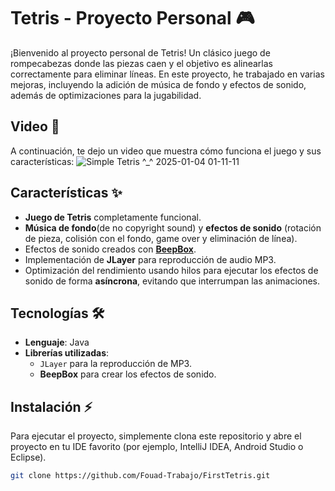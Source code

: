 # Tetris - Proyecto Personal 🎮

¡Bienvenido al proyecto personal de Tetris! Un clásico juego de rompecabezas donde las piezas caen y
el objetivo es alinearlas correctamente para eliminar líneas. En este proyecto, he trabajado en varias mejoras,
incluyendo la adición de música de fondo y efectos de sonido, además de optimizaciones para la jugabilidad.

## Video 🎥

A continuación, te dejo un video que muestra cómo funciona el juego y sus características:
![Simple Tetris ^_^ 2025-01-04 01-11-11](https://github.com/user-attachments/assets/a27f310f-dd96-4631-89bb-62139fa81927)

## Características ✨

- **Juego de Tetris** completamente funcional.
- **Música de fondo**(de no copyright sound) y **efectos de sonido** (rotación de pieza, colisión con el fondo, game over y eliminación de
  línea).
- Efectos de sonido creados con [**BeepBox**](https://goo.su/ZcTU5).
- Implementación de **JLayer** para reproducción de audio MP3.
- Optimización del rendimiento usando hilos para ejecutar los efectos de sonido de forma **asíncrona**, evitando que
  interrumpan las animaciones.

## Tecnologías 🛠️

- **Lenguaje**: Java
- **Librerías utilizadas**:
  - `JLayer` para la reproducción de MP3.
  - **BeepBox** para crear los efectos de sonido.

## Instalación ⚡

Para ejecutar el proyecto, simplemente clona este repositorio y abre el proyecto en tu IDE favorito (por ejemplo,
IntelliJ IDEA, Android Studio o Eclipse).

```bash
git clone https://github.com/Fouad-Trabajo/FirstTetris.git
